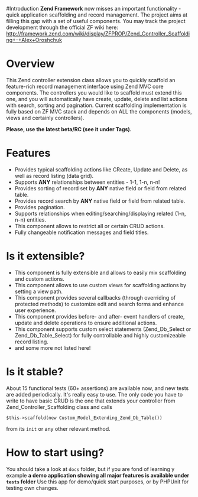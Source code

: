#Introduction
**Zend Framework** now misses an important functionality - quick application scaffolding and record management.
The project aims at filling this gap with a set of useful components.
You may track the project development through the official ZF wiki here:
http://framework.zend.com/wiki/display/ZFPROP/Zend_Controller_Scaffolding+-+Alex+Oroshchuk

# Overview
This Zend controller extension class allows you to quickly scaffold
an feature-rich record management interface using Zend MVC core components.
The controllers you would like to scaffold must extend this one, and you will
automatically have create, update, delete and list actions
with search, sorting and pagination. Current scaffolding implementation
is fully based on ZF MVC stack and depends on ALL the components (models, views and certainly controllers).

**Please, use the latest beta/RC (see it under Tags).**

# Features
* Provides typical scaffolding actions like CReate, Update and Delete, as well as record listing (data grid).
* Supports **ANY** relationships between entities - 1-1, 1-n, n-n!
* Provides sorting of record set by **ANY** native field or field from related table.
* Provides record search by **ANY** native field or field from related table.
* Provides pagination.
* Supports relationships when editing/searching/displaying related (1-n, n-n) entities.
* This component allows to restrict all or certain CRUD actions.
* Fully changeable notification messages and field titles.

# Is it extensible?
* This component is fully  extensible and allows to easily mix scaffolding and custom actions.
* This component allows to use custom views for scaffolding actions by setting a view path.
* This component provides several callbacks (through overriding of protected methods) to customize edit and search forms and enhance user experience.
* This component provides before- and after- event handlers of create, update and delete operations to ensure additional actions.
* This component supports custom select statements (Zend_Db_Select or Zend_Db_Table_Select) for fully controllable and highly customizeable record listing.
* and some more not listed here!

# Is it stable?
About 15 functional tests (60+ assertions) are available now, and new tests are added periodically.
It's really easy to use.
The only code you have to write to have basic CRUD is the one that extends your controller from Zend_Controller_Scaffolding class and calls

`$this->scaffold(new Custom_Model_Extending_Zend_Db_Table())`

from its `init` or any other relevant method.

# How to start using?
You should take a look at `docs` folder, but if you are fond of learning y example
**a demo application showing all major features is available under `tests` folder**
Use this app for demo/quick start purposes, or by PHPUnit for testing own changes.